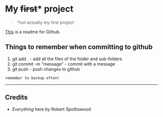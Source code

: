 # My ~~first~~* project
>*not actually my first project

[This](https://github.com/peanuts75/2019Work) is a readme for Github.

## Things to remember when committing to github

1. git add . - add all the files of the folder and sub-folders
2. git commit -m "message" - commit with a message
3. git push - push changes to github

`remember to backup often!`

---
## Credits

- *Everything* here by Robert Spottiswood